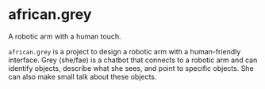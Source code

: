 # african.grey
 A robotic arm with a human touch.

`african.grey` is a project to design a robotic arm with a human-friendly
interface. Grey (she/fae) is a chatbot that connects to a robotic arm and can
identify objects, describe what she sees, and point to specific objects. She
can also make small talk about these objects.
